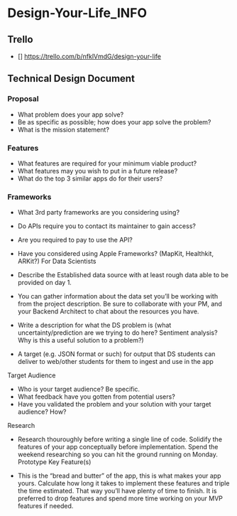 # Design-Your-Life_INFO

## Trello
  - [] https://trello.com/b/nfklVmdG/design-your-life

## Technical Design Document
### Proposal

- What problem does your app solve?
- Be as specific as possible; how does your app solve the problem?
- What is the mission statement?

### Features

- What features are required for your minimum viable product?
- What features may you wish to put in a future release?
- What do the top 3 similar apps do for their users?

### Frameworks

- What 3rd party frameworks are you considering using?
- Do APIs require you to contact its maintainer to gain access?
- Are you required to pay to use the API?
- Have you considered using Apple Frameworks? (MapKit, Healthkit, ARKit?)
For Data Scientists


- Describe the Established data source with at least rough data able to be provided on day 1. 
- You can gather information about the data set you’ll be working with from the project description. Be sure to collaborate with your PM, and your Backend Architect to chat about the resources you have.
- Write a description for what the DS problem is (what uncertainty/prediction are we trying to do here? Sentiment analysis? Why is this a useful solution to a problem?)
- A target (e.g. JSON format or such) for output that DS students can deliver to web/other students for them to ingest and use in the app

Target Audience

- Who is your target audience? Be specific.
- What feedback have you gotten from potential users?
- Have you validated the problem and your solution with your target audience? How?

Research

- Research thouroughly before writing a single line of code. Solidify the features of your app conceptually before implementation. Spend the weekend researching so you can hit the ground running on Monday.
Prototype Key Feature(s)

- This is the “bread and butter” of the app, this is what makes your app yours. Calculate how long it takes to implement these features and triple the time estimated. That way you’ll have plenty of time to finish. It is preferred to drop features and spend more time working on your MVP features if needed.
